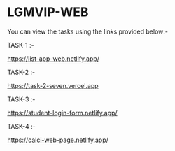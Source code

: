 # LGMVIP-WEB

You can view the tasks using the links provided below:-

TASK-1 :-

https://list-app-web.netlify.app/

TASK-2 :-

https://task-2-seven.vercel.app

TASK-3 :-

https://student-login-form.netlify.app/

TASK-4 :-

https://calci-web-page.netlify.app/
